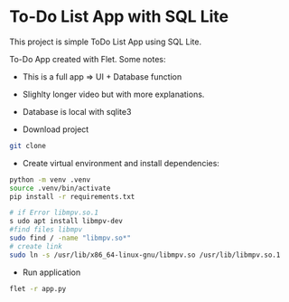 # To-Do List App with SQL Lite

This project is simple ToDo List App using SQL Lite.

To-Do App created with Flet.
Some notes:
- This is a full app => UI + Database function
- Slighlty longer video but with more explanations.
- Database is local with sqlite3


- Download project
```sh
git clone
```
- Create virtual environment and install dependencies:
```sh
python -m venv .venv
source .venv/bin/activate
pip install -r requirements.txt

# if Error libmpv.so.1
s udo apt install libmpv-dev
#find files libmpv
sudo find / -name "libmpv.so*"
# create link
sudo ln -s /usr/lib/x86_64-linux-gnu/libmpv.so /usr/lib/libmpv.so.1

```

- Run application
```sh
flet -r app.py
```
